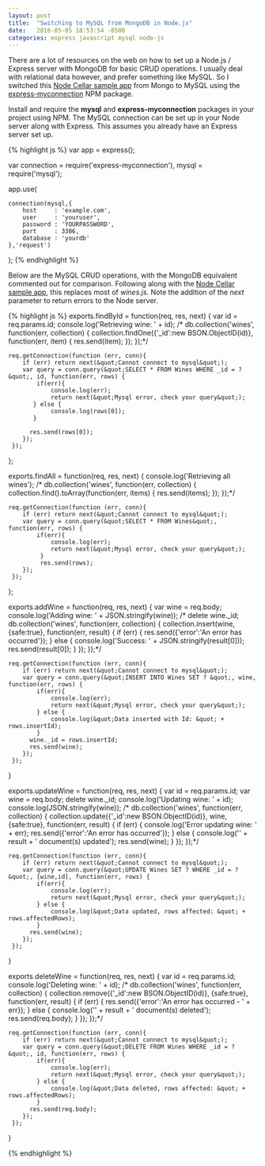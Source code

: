 ```yaml
---
layout: post
title:  "Switching to MySQL from MongoDB in Node.js"
date:   2016-05-05 18:53:54 -0500
categories: express javascript mysql node-js
---
```

There are a lot of resources on the web on how to set up a Node.js / Express server with MongoDB for basic CRUD operations. I usually deal with relational data however, and prefer something like MySQL. So I switched this <a href="http://coenraets.org/blog/2012/10/nodecellar-sample-application-with-backbone-js-twitter-bootstrap-node-js-express-and-mongodb/" target="_blank">Node Cellar sample app</a> from Mongo to MySQL using the <a href="https://www.npmjs.com/package/express-myconnection" target="_blank">express-myconnection</a> NPM package.

Install and require the <strong>mysql</strong> and <strong>express-myconnection</strong> packages in your project using NPM.  The MySQL connection can be set up in your Node server along with Express. This assumes you already have an Express server set up.

{% highlight js %}
var app = express();

var connection  = require('express-myconnection'),
    mysql = require('mysql');

app.use(

    connection(mysql,{
        host     : 'example.com',
        user     : 'youruser',
        password : 'YOURPASSWORD',
        port	 : 3306,
        database : 'yourdb'
    },'request')

);
{% endhighlight %}

Below are the MySQL CRUD operations, with the MongoDB equivalent commented out for comparison. Following along with the <a href="http://coenraets.org/blog/2012/10/nodecellar-sample-application-with-backbone-js-twitter-bootstrap-node-js-express-and-mongodb/" target="_blank">Node Cellar sample app</a>, this replaces most of <em>wines.js</em>. Note the addition of the <em>next</em> parameter to return errors to the Node server.

{% highlight js %}
exports.findById = function(req, res, next) {
    var id = req.params.id;
    console.log('Retrieving wine: ' + id);
    /*
    db.collection('wines', function(err, collection) {
        collection.findOne({'_id':new BSON.ObjectID(id)}, function(err, item) {
            res.send(item);
        });
    });*/
   
    req.getConnection(function (err, conn){
        if (err) return next(&quot;Cannot connect to mysql&quot;);
        var query = conn.query(&quot;SELECT * FROM Wines WHERE _id = ?&quot;, id, function(err, rows) {
	    	if(err){
	            console.log(err);
	            return next(&quot;Mysql error, check your query&quot;);
	       } else {
	       		console.log(rows[0]);
	       }
	        
		  res.send(rows[0]);
        });
     });
};

exports.findAll = function(req, res, next) {
	console.log('Retrieving all wines');
	/*
    db.collection('wines', function(err, collection) {
        collection.find().toArray(function(err, items) {
            res.send(items);
        });
    });*/
   
    req.getConnection(function (err, conn){
        if (err) return next(&quot;Cannot connect to mysql&quot;);
        var query = conn.query(&quot;SELECT * FROM Wines&quot;, function(err, rows) {
	    	if(err){
	            console.log(err);
	            return next(&quot;Mysql error, check your query&quot;);
	         }
			 res.send(rows);
        });
     });
};

exports.addWine = function(req, res, next) {
    var wine = req.body;
    console.log('Adding wine: ' + JSON.stringify(wine));
    /*
    delete wine._id;  
    db.collection('wines', function(err, collection) {
        collection.insert(wine, {safe:true}, function(err, result) {
            if (err) {
                res.send({'error':'An error has occurred'});
            } else {
                console.log('Success: ' + JSON.stringify(result[0]));
                res.send(result[0]);
            }
        });
    });*/
     
    req.getConnection(function (err, conn){
        if (err) return next(&quot;Cannot connect to mysql&quot;);
        var query = conn.query(&quot;INSERT INTO Wines SET ? &quot;, wine, function(err, rows) {
	    	if(err){
	            console.log(err);
	            return next(&quot;Mysql error, check your query&quot;);
	        } else {
	       		console.log(&quot;Data inserted with Id: &quot; + rows.insertId);
	        }
          wine._id = rows.insertId;
		  res.send(wine);
        });
     });
}

exports.updateWine = function(req, res, next) {
    var id = req.params.id;
    var wine = req.body;
    delete wine._id;
    console.log('Updating wine: ' + id);
    console.log(JSON.stringify(wine));
    /*
    db.collection('wines', function(err, collection) {
        collection.update({'_id':new BSON.ObjectID(id)}, wine, {safe:true}, function(err, result) {
            if (err) {
                console.log('Error updating wine: ' + err);
                res.send({'error':'An error has occurred'});
            } else {
                console.log('' + result + ' document(s) updated');
                res.send(wine);
            }
        });
    });*/
   
    req.getConnection(function (err, conn){
        if (err) return next(&quot;Cannot connect to mysql&quot;);
        var query = conn.query(&quot;UPDATE Wines SET ? WHERE _id = ?&quot;, [wine,id], function(err, rows) {
	    	if(err){
	            console.log(err);
	            return next(&quot;Mysql error, check your query&quot;);
	        } else {
	       		console.log(&quot;Data updated, rows affected: &quot; + rows.affectedRows);
	        }
		  res.send(wine);
        });
     });
}

exports.deleteWine = function(req, res, next) {
    var id = req.params.id;
    console.log('Deleting wine: ' + id);
    /*
    db.collection('wines', function(err, collection) {
        collection.remove({'_id':new BSON.ObjectID(id)}, {safe:true}, function(err, result) {
            if (err) {
                res.send({'error':'An error has occurred - ' + err});
            } else {
                console.log('' + result + ' document(s) deleted');
                res.send(req.body);
            }
        });
    });*/
   
    req.getConnection(function (err, conn){
        if (err) return next(&quot;Cannot connect to mysql&quot;);
        var query = conn.query(&quot;DELETE FROM Wines WHERE _id = ?&quot;, id, function(err, rows) {
	    	if(err){
	            console.log(err);
	            return next(&quot;Mysql error, check your query&quot;);
	        } else {
	       		console.log(&quot;Data deleted, rows affected: &quot; + rows.affectedRows);
	        }
		  res.send(req.body);
        });
     });
}

{% endhighlight %}